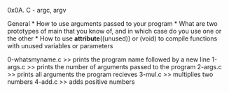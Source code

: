 0x0A. C - argc, argv

General
    * How to use arguments passed to your program
    * What are two prototypes of main that you know of, and in which case do you use one or the other
    * How to use __attribute__((unused)) or (void) to compile functions with unused variables or parameters


0-whatsmyname.c
    >> prints the program name followed by a new line
1-args.c
    >> prints the number of arguments passed to the program
2-args.c
    >> prints all arguments the program recieves
3-mul.c
    >> multiplies two numbers
4-add.c
    >> adds positive numbers
